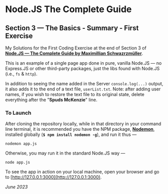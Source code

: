 # Node.JS The Complete Guide

## Section 3 — The Basics - Summary - First Exercise

My Solutions for the First Coding Exercise at the end of Section 3 of **[Node.JS — The Complete Guide by Maximillian Schwazrzmüller](https://www.udemy.com/course/nodejs-the-complete-guide/)**.

This is an example of a single page app done in pure, vanilla Node.JS — no Express.JS or other third-party packages, just the libs found with Node.JS (i.e., `fs` & `http`).

In addition to seeing the name added in the Server `console.log(...)` output, it also adds it to the end of a text file, `userList.txt`. Note: after adding user names, if you wish to restore the text file to its original state, delete everything after the "**Spuds McKenzie**" line.

### To Launch

After cloning the repository locally, while in that directory in your command line terminal, it is recommended you have the NPM package, **[Nodemon](https://www.npmjs.com/package/nodemon)**, installed globally (**`$ npm install nodemon -g`**), and run it thus —

```
nodemon app.js
```

Otherwise, you may run it in the standard Node.JS way —

```
node app.js
```

To see the app in action on your local machine, open your browser and go to [http://127.0.0.1:3000](http://127.0.0.1:3000).

*June 2023*
